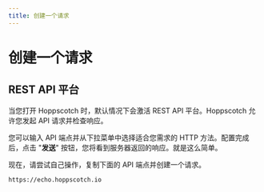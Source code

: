 ```yaml
---
title: 创建一个请求
---
```


# 创建一个请求

[//]: # (![REST API 平台]&#40;/images/getting-started/rest/rest-api-get-req.gif&#41;)

## REST API 平台

当您打开 Hoppscotch 时，默认情况下会激活 REST API 平台。Hoppscotch 允许您发起 API 请求并检查响应。

您可以输入 API 端点并从下拉菜单中选择适合您需求的 HTTP 方法。配置完成后，点击 "**发送**" 按钮，您将看到服务器返回的响应。就是这么简单。

现在，请尝试自己操作，复制下面的 API 端点并创建一个请求。

```text
https://echo.hoppscotch.io
